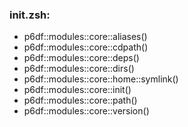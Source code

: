 ### init.zsh:
- p6df::modules::core::aliases()
- p6df::modules::core::cdpath()
- p6df::modules::core::deps()
- p6df::modules::core::dirs()
- p6df::modules::core::home::symlink()
- p6df::modules::core::init()
- p6df::modules::core::path()
- p6df::modules::core::version()


